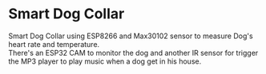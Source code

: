 # Smart Dog Collar
 Smart Dog Collar using ESP8266  and Max30102 sensor to measure Dog's heart rate and temperature.<br>
 There's an ESP32 CAM to monitor the dog and another IR sensor for trigger the MP3 player to play music when a dog get in his house.
